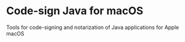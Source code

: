 # Code-sign Java for macOS
Tools for code-signing and notarization of Java applications for Apple macOS

